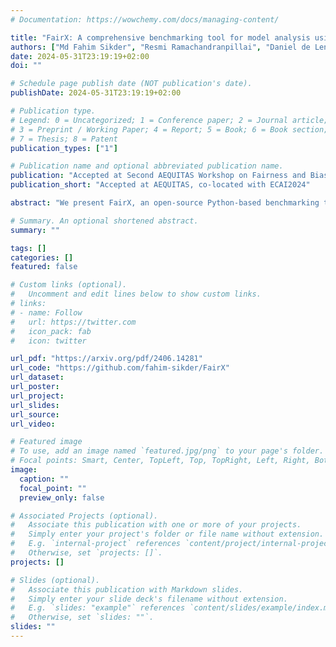 ```yaml
---
# Documentation: https://wowchemy.com/docs/managing-content/

title: "FairX: A comprehensive benchmarking tool for model analysis using fairness, utility, and explainability"
authors: ["Md Fahim Sikder", "Resmi Ramachandranpillai", "Daniel de Leng", "Fredrik Heintz"]
date: 2024-05-31T23:19:19+02:00
doi: ""

# Schedule page publish date (NOT publication's date).
publishDate: 2024-05-31T23:19:19+02:00

# Publication type.
# Legend: 0 = Uncategorized; 1 = Conference paper; 2 = Journal article;
# 3 = Preprint / Working Paper; 4 = Report; 5 = Book; 6 = Book section;
# 7 = Thesis; 8 = Patent
publication_types: ["1"]

# Publication name and optional abbreviated publication name.
publication: "Accepted at Second AEQUITAS Workshop on Fairness and Bias in AI, Co-located with ECAI 2024"
publication_short: "Accepted at AEQUITAS, co-located with ECAI2024"

abstract: "We present FairX, an open-source Python-based benchmarking tool designed for the comprehensive analysis of models under the umbrella of fairness, utility, and eXplainability (XAI). FairX enables users to train benchmarking bias-removal models and evaluate their fairness using a wide array of fairness metrics, data utility metrics, and generate explanations for model predictions, all within a unified framework. Existing benchmarking tools do not have the way to evaluate synthetic data generated from fair generative models, also they do not have the support for training fair generative models either. In FairX, we add fair generative models in the collection of our fair-model library (pre-processing, in-processing, post-processing) and evaluation metrics for evaluating the quality of synthetic fair data. This version of FairX supports both tabular and image datasets. It also allows users to provide their own custom datasets. The open-source FairX benchmarking package is publicly available at https://github.com/fahim-sikder/FairX."

# Summary. An optional shortened abstract.
summary: ""

tags: []
categories: []
featured: false

# Custom links (optional).
#   Uncomment and edit lines below to show custom links.
# links:
# - name: Follow
#   url: https://twitter.com
#   icon_pack: fab
#   icon: twitter

url_pdf: "https://arxiv.org/pdf/2406.14281"
url_code: "https://github.com/fahim-sikder/FairX"
url_dataset:
url_poster:
url_project:
url_slides:
url_source:
url_video:

# Featured image
# To use, add an image named `featured.jpg/png` to your page's folder. 
# Focal points: Smart, Center, TopLeft, Top, TopRight, Left, Right, BottomLeft, Bottom, BottomRight.
image:
  caption: ""
  focal_point: ""
  preview_only: false

# Associated Projects (optional).
#   Associate this publication with one or more of your projects.
#   Simply enter your project's folder or file name without extension.
#   E.g. `internal-project` references `content/project/internal-project/index.md`.
#   Otherwise, set `projects: []`.
projects: []

# Slides (optional).
#   Associate this publication with Markdown slides.
#   Simply enter your slide deck's filename without extension.
#   E.g. `slides: "example"` references `content/slides/example/index.md`.
#   Otherwise, set `slides: ""`.
slides: ""
---
```

